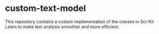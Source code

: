 # custom-text-model
This repository contains a custom implementation of the classes in Sci-Kit Learn to make text analysis smoother and more efficient.
